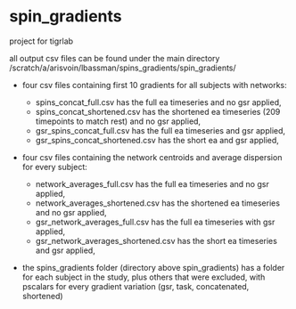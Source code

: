 # spin_gradients
project for tigrlab

all output csv files can be found under the main directory /scratch/a/arisvoin/lbassman/spins_gradients/spin_gradients/

- four csv files containing first 10 gradients for all subjects with networks:
  - spins_concat_full.csv has the full ea timeseries and no gsr applied,
  - spins_concat_shortened.csv has the shortened ea timeseries (209 timepoints to match rest) and no gsr applied,
  - gsr_spins_concat_full.csv has the full ea timeseries and gsr applied,
  - gsr_spins_concat_shortened.csv has the short ea and gsr applied,
  
- four csv files containing the network centroids and average dispersion for every subject:
  - network_averages_full.csv has the full ea timeseries and no gsr applied, 
  - network_averages_shortened.csv has the shortened ea timeseries and no gsr applied,
  - gsr_network_averages_full.csv has the full ea timeseries with gsr applied,
  - gsr_network_averages_shortened.csv has the short ea timeseries and gsr applied,
  
- the spins_gradients folder (directory above spin_gradients) has a folder for each subject in the study, plus others that were excluded, with pscalars for every gradient variation (gsr, task, concatenated, shortened) 
  
